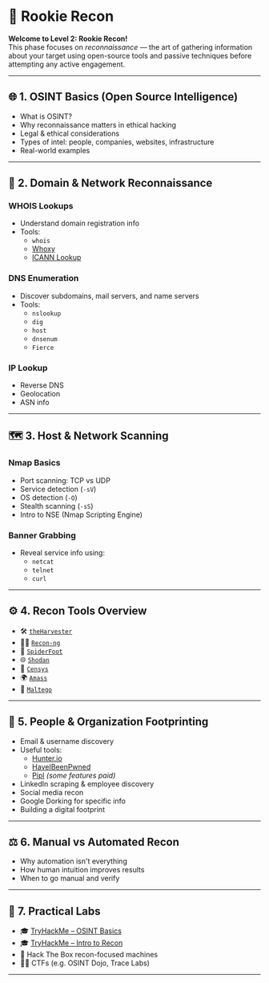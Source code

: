 # 🧭 Rookie Recon

**Welcome to Level 2: Rookie Recon!**  
This phase focuses on *reconnaissance* — the art of gathering information about your target using open-source tools and passive techniques before attempting any active engagement.

---

## 🌐 1. OSINT Basics (Open Source Intelligence)
- What is OSINT?
- Why reconnaissance matters in ethical hacking
- Legal & ethical considerations
- Types of intel: people, companies, websites, infrastructure
- Real-world examples

---

## 🔎 2. Domain & Network Reconnaissance
### WHOIS Lookups
- Understand domain registration info
- Tools:
  - `whois`
  - [Whoxy](https://www.whoxy.com/)
  - [ICANN Lookup](https://lookup.icann.org/)

### DNS Enumeration
- Discover subdomains, mail servers, and name servers
- Tools:
  - `nslookup`
  - `dig`
  - `host`
  - `dnsenum`
  - `Fierce`

### IP Lookup
- Reverse DNS
- Geolocation
- ASN info

---

## 🗺️ 3. Host & Network Scanning
### Nmap Basics
- Port scanning: TCP vs UDP
- Service detection (`-sV`)
- OS detection (`-O`)
- Stealth scanning (`-sS`)
- Intro to NSE (Nmap Scripting Engine)

### Banner Grabbing
- Reveal service info using:
  - `netcat`
  - `telnet`
  - `curl`

---

## ⚙️ 4. Recon Tools Overview
- 🛠️ [`theHarvester`](https://github.com/laramies/theHarvester)
- 🕵️‍♂️ [`Recon-ng`](https://github.com/lanmaster53/recon-ng)
- 🧠 [`SpiderFoot`](https://github.com/smicallef/spiderfoot)
- 🌐 [`Shodan`](https://www.shodan.io/)
- 🔎 [`Censys`](https://censys.io/)
- 🌍 [`Amass`](https://github.com/owasp-amass/amass)
- 🧬 [`Maltego`](https://www.maltego.com/)

---

## 👥 5. People & Organization Footprinting
- Email & username discovery
- Useful tools:
  - [Hunter.io](https://hunter.io)
  - [HaveIBeenPwned](https://haveibeenpwned.com)
  - [Pipl](https://pipl.com) *(some features paid)*
- LinkedIn scraping & employee discovery
- Social media recon
- Google Dorking for specific info
- Building a digital footprint

---

## ⚖️ 6. Manual vs Automated Recon
- Why automation isn't everything
- How human intuition improves results
- When to go manual and verify

---

## 🧪 7. Practical Labs
- 🎓 [TryHackMe – OSINT Basics](https://tryhackme.com/room/osint)
- 🎓 [TryHackMe – Intro to Recon](https://tryhackme.com/room/introtorecon)
- 🧩 Hack The Box recon-focused machines
- 🕵️‍♀️ CTFs (e.g. OSINT Dojo, Trace Labs)

---
